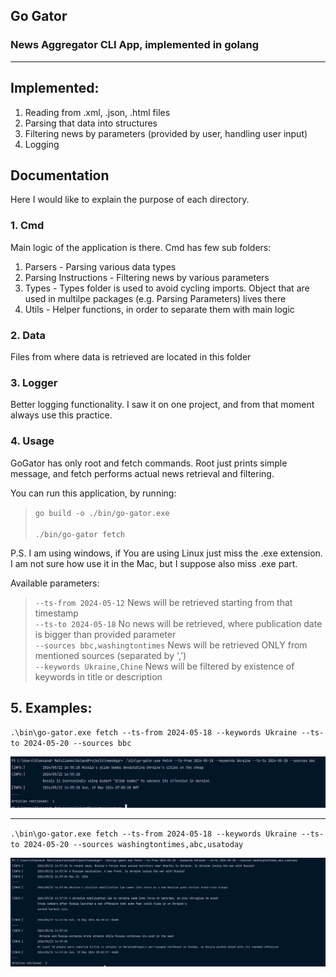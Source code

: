 ## Go Gator
### News Aggregator CLI App, implemented in golang
<hr>

## Implemented:
1. Reading from .xml, .json, .html files
2. Parsing that data into structures
3. Filtering news by parameters (provided by user, handling user input)
4. Logging

## Documentation
Here I would like to explain the purpose of each directory.
<br />
### 1. Cmd
Main logic of the application is there. Cmd has few sub folders:
1. Parsers  - Parsing various data types
2. Parsing Instructions - Filtering news by various parameters
3. Types - Types folder is used to avoid cycling imports. Object that are used in multilpe packages (e.g. Parsing Parameters) lives there
4. Utils - Helper functions, in order to separate them with main logic

### 2. Data
Files from where data is retrieved are located in this folder

### 3. Logger
Better logging functionality. I saw it on one project, and from that moment always use this practice.

### 4. Usage
GoGator has only root and fetch commands. Root just prints simple message, and fetch performs actual
news retrieval and filtering.

You can run this application, by running:
<br />
> `go build -o ./bin/go-gator.exe` <br/><br/>
> `./bin/go-gator fetch` <br/>

P.S. I am using windows, if You are using Linux just miss the .exe extension.  <br />
I am not sure how use it in the Mac, but I suppose also miss .exe part.

Available parameters: <br/>
> `--ts-from 2024-05-12` News will be retrieved starting from that timestamp <br/>
> `--ts-to 2024-05-18` No news will be retrieved, where publication date is bigger than provided parameter <br/>
> `--sources bbc,washingtontimes` News will be retrieved ONLY from mentioned sources (separated by ',') <br/> 
> `--keywords Ukraine,Chine` News will be filtered by existence of keywords in title or description <br/>

## 5. Examples:
`.\bin\go-gator.exe fetch --ts-from 2024-05-18 --keywords Ukraine --ts-to 2024-05-20 --sources bbc`

![img.png](docs/images/example_1.png)
<hr/>

`.\bin\go-gator.exe fetch --ts-from 2024-05-18 --keywords Ukraine --ts-to 2024-05-20 --sources washingtontimes,abc,usatoday`

![img.png](docs/images/example_2.png)
